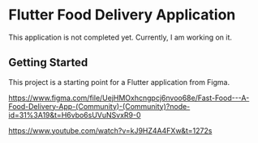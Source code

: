 # Flutter Food Delivery Application

This application is not completed yet. Currently, I am working on it.

## Getting Started

This project is a starting point for a Flutter application from Figma.

https://www.figma.com/file/UejHMOxhcngpcj6nvoo68e/Fast-Food---A-Food-Delivery-App-(Community)-(Community)?node-id=31%3A19&t=H6vbo6sUVuNSvxR9-0


https://www.youtube.com/watch?v=kJ9HZ4A4FXw&t=1272s
